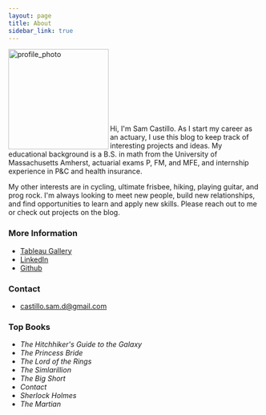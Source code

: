 ```yaml
---
layout: page
title: About
sidebar_link: true
---
```

<img src="sdcastillo.github.io/assets/css/website_photo.jpg" alt="profile_photo" align ="left" style="width: 200px; clear:both;"/>

<br/><br/>
<br/><br/>
<br/><br/>
<br/><br/>

Hi, I'm Sam Castillo.  As I start my career as an actuary, I use this blog to keep track of interesting projects and ideas.  My educational background is a B.S. in math from the University of Massachusetts Amherst, actuarial exams P, FM, and MFE, and internship experience in P&C and health insurance.  

My other interests are in cycling, ultimate frisbee, hiking, playing guitar, and prog rock.  I'm always looking to meet new people, build new relationships, and find opportunities to learn and apply new skills. Please reach out to me or check out projects on the blog.

### More Information

- [Tableau Gallery](public.tableau.com/profile/samuel.castillo#!/)
- [LinkedIn](https://www.linkedin.com/in/sdcastillo/)
- [Github](https://github.com/sdcastillo)

### Contact 
- [castillo.sam.d@gmail.com](mailto:castillo.sam.d@gmail.com)

### Top Books

 - *The Hitchhiker's Guide to the Galaxy* 
 - *The Princess Bride*
 - *The Lord of the Rings*
 - *The Simlarillion*
 - *The Big Short*
 - *Contact*
 - *Sherlock Holmes*
 - *The Martian*

